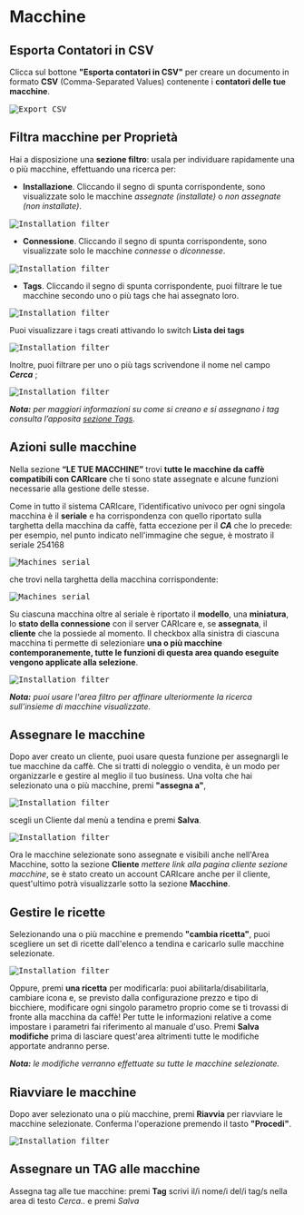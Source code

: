 # Macchine

## Esporta Contatori in CSV

Clicca sul bottone **"Esporta contatori in CSV"** per creare un documento in formato **CSV** (Comma-Separated Values) contenente i **contatori delle tue macchine**.

<kbd>![Export CSV](_images/expCSV.png)</kbd>
&nbsp;
## Filtra macchine per Proprietà

Hai a disposizione una **sezione filtro**: usala per individuare rapidamente una o più macchine, effettuando una ricerca per: 

- **Installazione**.  Cliccando il segno di spunta corrispondente, sono visualizzate solo le macchine *assegnate (installate)* o *non assegnate (non installate)*.

<kbd>![Installation filter](_images/machines-installation-filter.png)</kbd>
&nbsp;
- **Connessione**. Cliccando il segno di spunta corrispondente, sono visualizzate solo le macchine *connesse* o *diconnesse*.

<kbd>![Installation filter](_images/machines-connecting-filter.png)</kbd>
&nbsp;
- **Tags**. Cliccando il segno di spunta corrispondente, puoi filtrare le tue macchine secondo uno o più tags che hai assegnato loro.

<kbd>![Installation filter](_images/machines-tags-filter.png)</kbd>

Puoi visualizzare i tags creati attivando lo switch **Lista dei tags**

<kbd>![Installation filter](_images/machines-tags2-filter.png)</kbd>

Inoltre, puoi filtrare per uno o più tags scrivendone il nome nel campo ***Cerca*** ; 

<kbd>![Installation filter](_images/machines-tags3-filter.png)</kbd>
 
***Nota:** per maggiori informazioni su come si creano e si assegnano i tag consulta l’apposita [sezione Tags](https://carimali.github.io/wiki/#/docs-it/tags).*





## Azioni sulle macchine

Nella sezione **“LE TUE MACCHINE”** trovi **tutte le macchine da caffè compatibili con CARIcare** che ti sono state assegnate e alcune funzioni necessarie alla gestione delle stesse.

Come in tutto il sistema CARIcare, l’identificativo univoco per ogni singola macchina è il **seriale** e ha corrispondenza con quello riportato sulla targhetta della macchina da caffè, fatta eccezione per il **_CA_** che lo precede: per esempio, nel punto indicato nell'immagine che segue, è mostrato il seriale 254168

<kbd>![Machines serial](_images/machines-icon-serial.png)</kbd>

che trovi nella targhetta della macchina corrispondente:

<kbd>![Machines serial](_images/machines-serial.png)</kbd>

Su ciascuna macchina oltre al seriale è riportato il **modello**, una **miniatura**, lo **stato della connessione** con il server CARIcare e, se **assegnata**, il **cliente** che la possiede al momento.
Il checkbox alla sinistra di ciascuna macchina ti permette di selezioniare **una o più macchine contemporanemente, tutte le funzioni di questa area quando eseguite vengono applicate alla selezione**.

<kbd>![Installation filter](_images/machines-icon2.png)</kbd>



***Nota:** puoi usare l'area filtro per affinare ulteriormente la ricerca sull'insieme di macchine visualizzate.*

  
  
## Assegnare le macchine

Dopo aver creato un cliente, puoi usare questa funzione per assegnargli le tue macchine da caffè. Che si tratti di noleggio o vendita, è un modo per organizzarle e gestire al meglio il tuo business. Una volta che hai selezionato una o più macchine, premi **"assegna a"**, 

<kbd>![Installation filter](_images/machines-assegna.png)</kbd>

scegli un Cliente dal menù a tendina e premi **Salva**.
 
<kbd>![Installation filter](_images/machines-cliente.png)</kbd>

 
Ora le macchine selezionate sono assegnate e visibili anche nell'Area Macchine, sotto la sezione **Cliente** *mettere link alla pagina cliente sezione macchine*, se è stato creato un account CARIcare anche per il cliente, quest'ultimo potrà visualizzarle sotto la sezione **Macchine**.


## Gestire le ricette
 
Selezionando una o più macchine e premendo **"cambia ricetta"**, puoi scegliere un set di ricette dall'elenco a tendina e caricarlo sulle macchine selezionate.

<kbd>![Installation filter](_images/machines-ricetta01.png)</kbd>

Oppure, premi **una ricetta** per modificarla: puoi abilitarla/disabilitarla, cambiare icona e, se previsto dalla configurazione prezzo e tipo di bicchiere, modificare ogni singolo parametro proprio come se ti trovassi di fronte alla macchina da caffè! Per tutte le informazioni relative a come impostare i parametri fai riferimento al manuale d'uso. Premi **Salva modifiche** prima di lasciare quest'area altrimenti tutte le modifiche apportate andranno perse.

***Nota:** le modifiche verranno effettuate su tutte le macchine selezionate.* 


## Riavviare le macchine 

Dopo aver selezionato una o più macchine, premi **Riavvia** per riavviare le macchine selezionate. Conferma l'operazione premendo il tasto **"Procedi"**.

<kbd>![Installation filter](_images/machines-riavvia.png)</kbd>

## Assegnare un TAG alle macchine

Assegna tag alle tue macchine: premi **Tag** scrivi il/i nome/i del/i tag/s nella area di testo *Cerca..* e premi *Salva*










